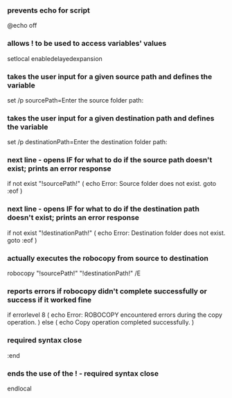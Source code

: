 
### prevents echo for script
@echo off

### allows ! to be used to access variables' values
setlocal enabledelayedexpansion 

### takes the user input for a given source path and defines the variable
set /p sourcePath=Enter the source folder path: 

### takes the user input for a given destination path and defines the variable
set /p destinationPath=Enter the destination folder path:

### next line - opens IF for what to do if the source path doesn't exist; prints an error response
if not exist "!sourcePath!\" (
echo Error: Source folder does not exist.
goto :eof
)

### next line - opens IF for what to do if the destination path doesn't exist; prints an error response
if not exist "!destinationPath!\" (
    echo Error: Destination folder does not exist.
    goto :eof
)

### actually executes the robocopy from source to destination
robocopy "!sourcePath!" "!destinationPath!" /E

### reports errors if robocopy didn't complete successfully or success if it worked fine
if errorlevel 8 (
    echo Error: ROBOCOPY encountered errors during the copy operation.
) else (
    echo Copy operation completed successfully.
)           

### required syntax close
:end   

### ends the use of the ! - required syntax close
endlocal   